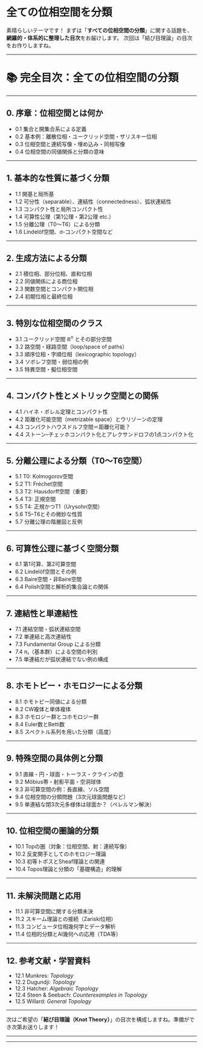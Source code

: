 # 全ての位相空間を分類

素晴らしいテーマです！
まずは「**すべての位相空間の分類**」に関する話題を、**網羅的・体系的に整理した目次**をお届けします。
次回は「結び目理論」の目次をお作りしますね。

---

# 📚 **完全目次：全ての位相空間の分類**

---

## **0. 序章：位相空間とは何か**

* 0.1 集合と開集合系による定義
* 0.2 基本例：離散位相・ユークリッド空間・ザリスキー位相
* 0.3 位相空間と連続写像・埋め込み・同相写像
* 0.4 位相空間の同値関係と分類の意味

---

## **1. 基本的な性質に基づく分類**

* 1.1 開基と局所基
* 1.2 可分性（separable）、連結性（connectedness）、弧状連結性
* 1.3 コンパクト性と局所コンパクト性
* 1.4 可算性公理（第1公理・第2公理 etc.）
* 1.5 分離公理（T0〜T6）による分類
* 1.6 Lindelöf空間、σ-コンパクト空間など

---

## **2. 生成方法による分類**

* 2.1 積位相、部分位相、直和位相
* 2.2 同値関係による商位相
* 2.3 関数空間とコンパクト開位相
* 2.4 初期位相と最終位相

---

## **3. 特別な位相空間のクラス**

* 3.1 ユークリッド空間 $\mathbb{R}^n$ とその部分空間
* 3.2 路空間・経路空間（loop/space of paths）
* 3.3 順序位相・字順位相（lexicographic topology）
* 3.4 ソボレフ空間・弱位相の例
* 3.5 特異空間・擬位相空間

---

## **4. コンパクト性とメトリック空間との関係**

* 4.1 ハイネ・ボレル定理とコンパクト性
* 4.2 距離化可能空間（metrizable space）とウリゾーンの定理
* 4.3 コンパクトハウスドルフ空間＝距離化可能？
* 4.4 ストーン–チェッホコンパクト化とアレクサンドロフの1点コンパクト化

---

## **5. 分離公理による分類（T0〜T6空間）**

* 5.1 T0: Kolmogorov空間
* 5.2 T1: Fréchet空間
* 5.3 T2: Hausdorff空間（重要）
* 5.4 T3: 正規空間
* 5.5 T4: 正規かつT1（Urysohn空間）
* 5.6 T5–T6とその微妙な性質
* 5.7 分離公理の階層図と反例

---

## **6. 可算性公理に基づく空間分類**

* 6.1 第1可算、第2可算空間
* 6.2 Lindelöf空間とその例
* 6.3 Baire空間・非Baire空間
* 6.4 Polish空間と解析的集合論との関係

---

## **7. 連結性と単連結性**

* 7.1 連結空間・弧状連結空間
* 7.2 単連結と高次連結性
* 7.3 Fundamental Group による分類
* 7.4 π₁（基本群）による空間の判別
* 7.5 単連結だが弧状連結でない例の構成

---

## **8. ホモトピー・ホモロジーによる分類**

* 8.1 ホモトピー同値による分類
* 8.2 CW複体と単体複体
* 8.3 ホモロジー群とコホモロジー群
* 8.4 Euler数とBetti数
* 8.5 スペクトル系列を用いた分類（高度）

---

## **9. 特殊空間の具体例と分類**

* 9.1 直線・円・球面・トーラス・クラインの壺
* 9.2 Möbius帯・射影平面・空洞球体
* 9.3 非可算空間の例：長直線、ソル空間
* 9.4 位相空間の分類問題（3次元球面問題など）
* 9.5 単連結な閉3次元多様体は球面か？（ペレルマン解決）

---

## **10. 位相空間の圏論的分類**

* 10.1 Topの圏（対象：位相空間、射：連続写像）
* 10.2 反変関手としてのホモロジー理論
* 10.3 初等トポスとSheaf理論との関連
* 10.4 Topos理論と分類の「基礎構造」的理解

---

## **11. 未解決問題と応用**

* 11.1 非可算空間に関する分類未決
* 11.2 スキーム理論との接続（Zariski位相）
* 11.3 コンピュータ位相幾何学とデータ解析
* 11.4 位相的分類とAI幾何への応用（TDA等）

---

## **12. 参考文献・学習資料**

* 12.1 Munkres: *Topology*
* 12.2 Dugundji: *Topology*
* 12.3 Hatcher: *Algebraic Topology*
* 12.4 Steen & Seebach: *Counterexamples in Topology*
* 12.5 Willard: *General Topology*

---

次はご希望の「**結び目理論（Knot Theory）**」の目次を構成しますね。準備ができ次第お送りします！

---
---
